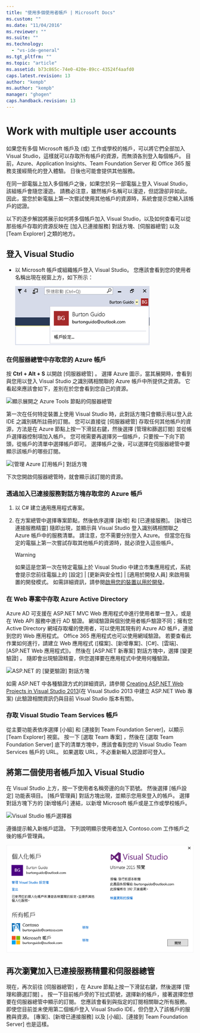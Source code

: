 ```yaml
---
title: "使用多個使用者帳戶 | Microsoft Docs"
ms.custom: ""
ms.date: "11/04/2016"
ms.reviewer: ""
ms.suite: ""
ms.technology: 
  - "vs-ide-general"
ms.tgt_pltfrm: ""
ms.topic: "article"
ms.assetid: b73c865c-74e0-420e-89cc-43524f4aafd0
caps.latest.revision: 13
author: "kempb"
ms.author: "kempb"
manager: "ghogen"
caps.handback.revision: 13
---
```

# <a name="work-with-multiple-user-accounts"></a>Work with multiple user accounts
如果您有多個 Microsoft 帳戶及 (或) 工作或學校的帳戶，可以將它們全部加入 Visual Studio，這樣就可以存取所有帳戶的資源，而無須各別登入每個帳戶。 目前，Azure、Application Insights、Team Foundation Server 和 Office 365 服務支援經簡化的登入體驗。 日後也可能會提供其他服務。

 在同一部電腦上加入多個帳戶之後，如果您於另一部電腦上登入 Visual Studio，該組帳戶會隨您漫遊。 請務必注意，雖然帳戶名稱可以漫遊，但認證卻非如此。 因此，當您於新電腦上第一次嘗試使用其他帳戶的資源時，系統會提示您輸入該帳戶的認證。  

 以下的逐步解說將展示如何將多個帳戶加入 Visual Studio，以及如何查看可以從那些帳戶存取的資源反映在 [加入已連接服務]  對話方塊、[伺服器總管] 以及 [Team Explorer] 之類的地方。  

## <a name="sign-in-to-visual-studio"></a>登入 Visual Studio  

- 以 Microsoft 帳戶或組織帳戶登入 Visual Studio。 您應該會看到您的使用者名稱出現在視窗上方，如下所示：  

     ![目前登入的使用者](../ide/media/vs2015_username.png "VS2015_UserName")  

### <a name="access-your-azure-account-in-server-explorer"></a>在伺服器總管中存取您的 Azure 帳戶  
 按 **Ctrl + Alt + S** 以開啟 [伺服器總管] 。 選擇 Azure 圖示，當其展開時，會看到與您用以登入 Visual Studio 之識別碼相關聯的 Azure 帳戶中所提供之資源。 它看起來應該會如下，差別在於您會看到您自己的資源。

 ![顯示展開之 Azure Tools 節點的伺服器總管](../ide/media/vs2015_serverexplorer.png "VS2015_ServerExplorer")  

 第一次在任何特定裝置上使用 Visual Studio 時，此對話方塊只會顯示用以登入此 IDE 之識別碼所註冊的訂閱。 您可以直接從 [伺服器總管]  存取任何其他帳戶的資源，方法是在 Azure 節點上按一下滑鼠右鍵，然後選擇 [管理和篩選訂閱]  並從帳戶選擇器控制項加入帳戶。 您可視需要再選擇另一個帳戶，只要按一下向下箭頭，從帳戶的清單中選擇帳戶即可。 選擇帳戶之後，可以選擇在伺服器總管中要顯示該帳戶的哪些訂閱。  

 ![[管理 Azure 訂用帳戶] 對話方塊](../ide/media/vs2015_manage_subs.png "vs2015_manage_subs")  

 下次您開啟伺服器總管時，就會顯示該訂閱的資源。  

### <a name="access-your-azure-account-via-add-connected-service-dialog"></a>透過加入已連接服務對話方塊存取您的 Azure 帳戶  

1.  以 C# 建立通用應用程式專案。  

2.  在方案總管中選擇專案節點，然後依序選擇 [新增] 和 [已連接服務]。 [新增已連接服務精靈] 隨即出現，並顯示與 Visual Studio 登入識別碼相關聯之 Azure 帳戶中的服務清單。 請注意，您不需要分別登入 Azure。 但當您在指定的電腦上第一次嘗試存取其他帳戶的資源時，就必須登入這些帳戶。  

    > [!WARNING]
    >  如果這是您第一次在特定電腦上於 Visual Studio 中建立市集應用程式，系統會提示您前往電腦上的 [設定] &#124; [更新與安全性] &#124; [適用於開發人員] 來啟用裝置的開發模式。 如需詳細資訊，請參閱[啟用您的裝置以用於開發](https://msdn.microsoft.com/en-us/library/windows/apps/dn706236.aspx)。  

###  <a name="a-nameaccessazurea-access-azure-active-directory-in-a-web-project"></a><a name="access_azure"></a> 在 Web 專案中存取 Azure Active Directory  
 Azure AD 可支援在 ASP.NET MVC Web 應用程式中進行使用者單一登入，或是在 Web API 服務中進行 AD 驗證。 網域驗證與個別使用者帳戶驗證不同；擁有您 Active Directory 網域存取權的使用者，可以使用其現有的 Azure AD 帳戶，連接到您的 Web 應用程式。 Office 365 應用程式也可以使用網域驗證。 若要查看此作業如何進行，請建立 Web 應用程式 ([檔案]、[新增專案]、[C#]、[雲端]、[ASP.NET Web 應用程式])。 然後在 [ASP.NET 新專案] 對話方塊中，選擇 [變更驗證] 。 隨即會出現驗證精靈，供您選擇要在應用程式中使用何種驗證。  

 ![ASP.NET 的 [變更驗證] 對話方塊](../ide/media/vs2015_change_authentication.png "VS2015_change_authentication")  

 如需 ASP.NET 中各種驗證方式的詳細資訊，請參閱 [Creating ASP.NET Web Projects in Visual Studio 2013](http://www.asp.net/visual-studio/overview/2013/creating-web-projects-in-visual-studio#orgauth)(在 Visual Studio 2013 中建立 ASP.NET Web 專案) (此驗證相關資訊仍與目前 Visual Studio 版本有關)。  

### <a name="access-your-visual-studio-team-services-account"></a>存取 Visual Studio Team Services 帳戶  
 從主要功能表依序選擇 [小組] 和 [連接到 Team Foundation Server]，以顯示 [Team Explorer] 視窗。 按一下 [選取 Team 專案] ，然後在 [選取 Team Foundation Server] 底下的清單方塊中，應該會看到您的 Visual Studio Team Services 帳戶的 URL。 如果選取 URL，不必重新輸入認證即可登入。  

## <a name="add-a-second-user-account-to-visual-studio"></a>將第二個使用者帳戶加入 Visual Studio  
 在 Visual Studio 上方，按一下使用者名稱旁邊的向下箭號。 然後選擇 [帳戶設定] 功能表項目。 [帳戶管理員]  對話方塊出現，並顯示您用來登入的帳戶。 選擇對話方塊下方的 [新增帳戶] 連結，以新增 Microsoft 帳戶或是工作或學校帳戶。  

 ![Visual Studio 帳戶選擇器](../ide/media/vs2015_acct_picker.png "VS2015_acct_picker")  

 遵循提示輸入新帳戶認證。 下列說明顯示使用者加入 Contoso.com 工作帳戶之後的帳戶管理員。  

 ![帳戶管理員](../ide/media/vs2015_accountmanager.gif "VS2015_AccountManager")  

## <a name="revisit-the-add-connected-services-wizard-and-server-explorer"></a>再次瀏覽加入已連接服務精靈和伺服器總管  
 現在，再次前往 [伺服器總管]  ，在 Azure 節點上按一下滑鼠右鍵，然後選擇 [管理和篩選訂閱] 。 按一下目前帳戶旁的下拉式箭號，選擇新的帳戶，接著選擇您想要在伺服器總管中顯示的訂閱。 您應該會看到與指定的訂閱相關聯之所有服務。即使您目前並未使用第二個帳戶登入 Visual Studio IDE，但仍登入了該帳戶的服務與資源。 [專案]、[新增已連接服務] 以及 [小組]、[連接到 Team Foundation Server] 也是這樣。



<!--HONumber=Feb17_HO4-->


